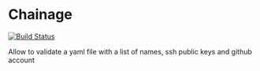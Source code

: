 # Chainage

[![Build Status](https://travis-ci.org/e-henry/chainage.svg?branch=master)](https://travis-ci.org/e-henry/chainage)

Allow to validate a yaml file with a list of names, ssh public keys and github
account
